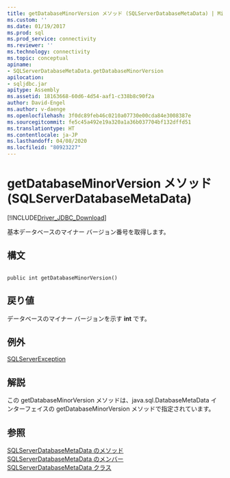 ```yaml
---
title: getDatabaseMinorVersion メソッド (SQLServerDatabaseMetaData) | Microsoft Docs
ms.custom: ''
ms.date: 01/19/2017
ms.prod: sql
ms.prod_service: connectivity
ms.reviewer: ''
ms.technology: connectivity
ms.topic: conceptual
apiname:
- SQLServerDatabaseMetaData.getDatabaseMinorVersion
apilocation:
- sqljdbc.jar
apitype: Assembly
ms.assetid: 18163668-60d6-4d54-aaf1-c338b8c90f2a
author: David-Engel
ms.author: v-daenge
ms.openlocfilehash: 3f0dc89feb46c0210a07730e00cda84e3008387e
ms.sourcegitcommit: fe5c45a492e19a320a1a36b037704bf132dffd51
ms.translationtype: HT
ms.contentlocale: ja-JP
ms.lasthandoff: 04/08/2020
ms.locfileid: "80923227"
---
```

# <a name="getdatabaseminorversion-method-sqlserverdatabasemetadata"></a>getDatabaseMinorVersion メソッド (SQLServerDatabaseMetaData)
[!INCLUDE[Driver_JDBC_Download](../../../includes/driver_jdbc_download.md)]

  基本データベースのマイナー バージョン番号を取得します。  
  
## <a name="syntax"></a>構文  
  
```  
  
public int getDatabaseMinorVersion()  
```  
  
## <a name="return-value"></a>戻り値  
 データベースのマイナー バージョンを示す **int** です。  
  
## <a name="exceptions"></a>例外  
 [SQLServerException](../../../connect/jdbc/reference/sqlserverexception-class.md)  
  
## <a name="remarks"></a>解説  
 この getDatabaseMinorVersion メソッドは、java.sql.DatabaseMetaData インターフェイスの getDatabaseMinorVersion メソッドで指定されています。  
  
## <a name="see-also"></a>参照  
 [SQLServerDatabaseMetaData のメソッド](../../../connect/jdbc/reference/sqlserverdatabasemetadata-methods.md)   
 [SQLServerDatabaseMetaData のメンバー](../../../connect/jdbc/reference/sqlserverdatabasemetadata-members.md)   
 [SQLServerDatabaseMetaData クラス](../../../connect/jdbc/reference/sqlserverdatabasemetadata-class.md)  
  
  

